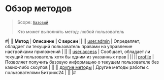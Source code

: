 # Обзор методов

> Scope: [`базовый`](../../scopes/permissions.md)
>
> Кто может выполнять метод: любой пользователь

#|
|| **Метод** | **Описание** | **С версии** ||
|| [user.admin](./user-admin.md) | Определяет, обладает ли текущий пользователь правами на управление настройками приложений | ||
|| [user.access](./user-access.md) | Сообщает, обладает ли текущий пользователь хотя бы одним из указанных прав | ||
|| [profile](./profile.md) | Позволяет получить базовую информацию о текущем пользователе без каких-либо скоупов | ||
|| [другие методы](../../user/index.md) | Другие методы работы с пользователями Битрикс24 | ||
|#
